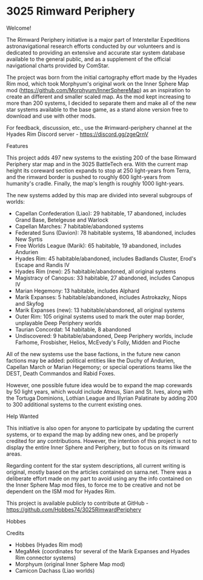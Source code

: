 # 3025 Rimward Periphery
 
Welcome!

The Rimward Periphery initiative is a major part of Interstellar Expeditions astronavigational research efforts conducted by our volunteers and is dedicated to providing an extensive and accurate star system database available to the general public, and as a supplement of the official navigational charts provided by ComStar.

The project was born from the initial cartography effort made by the Hyades Rim mod, which took Morphyum's original work on the Inner Sphere Map mod (https://github.com/Morphyum/InnerSphereMap) as an inspiration to create an different and smaller scaled map. As the mod kept increasing to more than 200 systems, I decided to separate them and make all of the new star systems available to the base game, as a stand alone version free to download and use with other mods.

For feedback, discussion, etc., use the #rimward-periphery channel at the Hyades Rim Discord server - https://discord.gg/zgeQrnV

Features

This project adds 497 new systems to the existing 200 of the base Rimward Periphery star map and in the 3025 BattleTech era. With the current map height its coreward section expands to stop at 250 light-years from Terra, and the rimward border is pushed to roughly 600 light-years from humanity's cradle. Finally, the map's length is roughly 1000 light-years.

The new systems added by this map are divided into several subgroups of worlds:
* Capellan Confederation (Liao): 29 habitable, 17 abandoned, includes Grand Base, Betelgeuse and Warlock
* Capellan Marches: 7 habitable/abandoned systems
* Federated Suns (Davion): 78 habitable systems, 18 abandoned, includes New Syrtis
* Free Worlds League (Marik): 65 habitable, 19 abandoned, includes Andurien
* Hyades Rim: 45 habitable/abandoned, includes Badlands Cluster, Erod's Escape and Randis IV
* Hyades Rim (new): 25 habitable/abandoned, all original systems
* Magistracy of Canopus: 33 habitable, 27 abandoned, includes Canopus IV
* Marian Hegemony: 13 habitable, includes Alphard
* Marik Expanses: 5 habitable/abandoned, includes Astrokazky, Niops and Skyfog
* Marik Expanses (new): 13 habitable/abandoned, all original systems
* Outer Rim: 105 original systems used to mark the outer map border, unplayable Deep Periphery worlds
* Taurian Concordat: 14 habitable, 8 abandoned
* Undiscovered: 9 habitable/abandoned, Deep Periphery worlds, include Farhome, Frosbisher, Helios, McEvedy's Folly, Midden and Pioche

All of the new systems use the base factions, in the future new canon factions may be added: political entities like the Duchy of Andurien, Capellan March or Marian Hegemony; or special operations teams like the DEST, Death Commandos and Rabid Foxes. 

However, one possible future idea would be to expand the map corewards by 50 light years, which would include Atreus, Sian and St. Ives, along with the Tortuga Dominions, Lothian League and Illyrian Palatinate by adding 200 to 300 additional systems to the current existing ones. 

Help Wanted

This initiative is also open for anyone to participate by updating the current systems, or to expand the map by adding new ones, and be properly credited for any contributions. However, the intention of this project is not to display the entire Inner Sphere and Periphery, but to focus on its rimward areas. 

Regarding content for the star system descriptions, all current writing is original, mostly based on the articles contained on sarna.net. There was a deliberate effort made on my part to avoid using any the info contained on the Inner Sphere Map mod files, to force me to be creative and not be dependent on the ISM mod for Hyades Rim.  

This project is available publicly to contribute at GitHub - https://github.com/Hobbes74/3025RimwardPeriphery

Hobbes

Credits
* Hobbes (Hyades Rim mod)
* MegaMek (coordinates for several of the Marik Expanses and Hyades Rim connector systems)
* Morphyum (original Inner Sphere Map mod)
* Camicon Dachass (Liao worlds)
